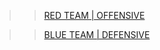 
>> <a href="{{ site.baseurl }}/redteam">RED TEAM | OFFENSIVE</a>

>> <a href="{{ site.baseurl }}/blueteam">BLUE TEAM | DEFENSIVE</a>
